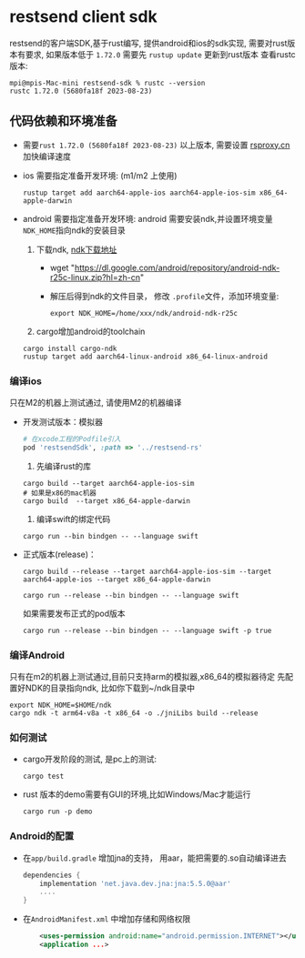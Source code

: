 restsend client sdk
=====

restsend的客户端SDK,基于rust编写, 提供android和ios的sdk实现, 需要对rust版本有要求, 如果版本低于 `1.72.0` 需要先 `rustup update` 更新到rust版本
查看rustc版本:
```shell
mpi@mpis-Mac-mini restsend-sdk % rustc --version
rustc 1.72.0 (5680fa18f 2023-08-23)
```

## 代码依赖和环境准备

- 需要`rust 1.72.0 (5680fa18f 2023-08-23)` 以上版本, 需要设置 [rsproxy.cn](https://rsproxy.cn) 加快编译速度
- ios 需要指定准备开发环境: (m1/m2 上使用)

    ```shell
    rustup target add aarch64-apple-ios aarch64-apple-ios-sim x86_64-apple-darwin
    ```

- android 需要指定准备开发环境:
   android 需要安装ndk,并设置环境变量`NDK_HOME`指向ndk的安装目录
   1. 下载ndk, [ndk下载地址](https://developer.android.com/ndk/downloads?hl=zh-cn)
        - wget "<https://dl.google.com/android/repository/android-ndk-r25c-linux.zip?hl=zh-cn>"
        - 解压后得到ndk的文件目录， 修改 `.profile`文件，添加环境变量:

            ```shell
            export NDK_HOME=/home/xxx/ndk/android-ndk-r25c
            ```

   2. cargo增加android的toolchain

    ```shell
    cargo install cargo-ndk
    rustup target add aarch64-linux-android x86_64-linux-android
    ```

### 编译ios

只在M2的机器上测试通过, 请使用M2的机器编译
- 开发测试版本：模拟器
    ```ruby
    # 在xcode工程的Podfile引入
    pod 'restsendSdk', :path => '../restsend-rs'
    ```
    1. 先编译rust的库
    ```shell
    cargo build --target aarch64-apple-ios-sim
    # 如果是x86的mac机器
    cargo build  --target x86_64-apple-darwin 
    ```
    1. 编译swift的绑定代码
    ```shell
    cargo run --bin bindgen -- --language swift
    ```
    
- 正式版本(release)：

    ```shell
    cargo build --release --target aarch64-apple-ios-sim --target aarch64-apple-ios --target x86_64-apple-darwin

    cargo run --release --bin bindgen -- --language swift
    ```
    如果需要发布正式的pod版本
    ```shell
    cargo run --release --bin bindgen -- --language swift -p true
    ```

### 编译Android

只有在m2的机器上测试通过,目前只支持arm的模拟器,x86_64的模拟器待定
先配置好NDK的目录指向ndk, 比如你下载到~/ndk目录中

```shell
export NDK_HOME=$HOME/ndk
cargo ndk -t arm64-v8a -t x86_64 -o ./jniLibs build --release

```

### 如何测试

- cargo开发阶段的测试, 是pc上的测试:
    ```shell
    cargo test
    ```
- rust 版本的demo需要有GUI的环境,比如Windows/Mac才能运行
    ```shell
    cargo run -p demo
    ```
### Android的配置

- 在`app/build.gradle` 增加jna的支持， 用aar，能把需要的.so自动编译进去

    ```gradle
    dependencies {
        implementation 'net.java.dev.jna:jna:5.5.0@aar'
        ....
    }
    ```

- 在`AndroidManifest.xml` 中增加存储和网络权限

    ```xml
        <uses-permission android:name="android.permission.INTERNET"></uses-permission>
        <application ...>
    ```